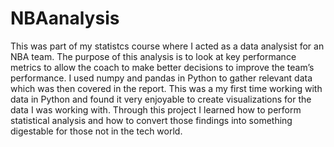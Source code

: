 # NBAanalysis
This was part of my statistcs course where I acted as a data analysist for an NBA team. The purpose of this analysis is to look at key performance metrics to allow the coach to make better decisions to improve the team’s performance. I used numpy and pandas in Python to gather relevant data which was then covered in the report. This was a my first time working with data in Python and found it very enjoyable to create visualizations for the data I was working with. Through this project I learned how to perform statistical analysis and how to convert those findings into something digestable for those not in the tech world. 
